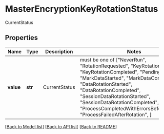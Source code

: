 # MasterEncryptionKeyRotationStatus

CurrentStatus

## Properties
Name | Type | Description | Notes
------------ | ------------- | ------------- | -------------
**value** | **str** | CurrentStatus |  must be one of ["NeverRun", "RotationRequested", "KeyRotationStarted", "KeyRotationCompleted", "PendingRestart", "MarkDataStarted", "MarkDataCompleted", "DataRotationStarted", "DataRotationCompleted", "SessionDataRotationStarted", "SessionDataRotationCompleted", "ProcessCompletedWithErrorsBeforeRotation", "ProcessFailedAfterRotation", ]

[[Back to Model list]](../README.md#documentation-for-models) [[Back to API list]](../README.md#documentation-for-api-endpoints) [[Back to README]](../README.md)


